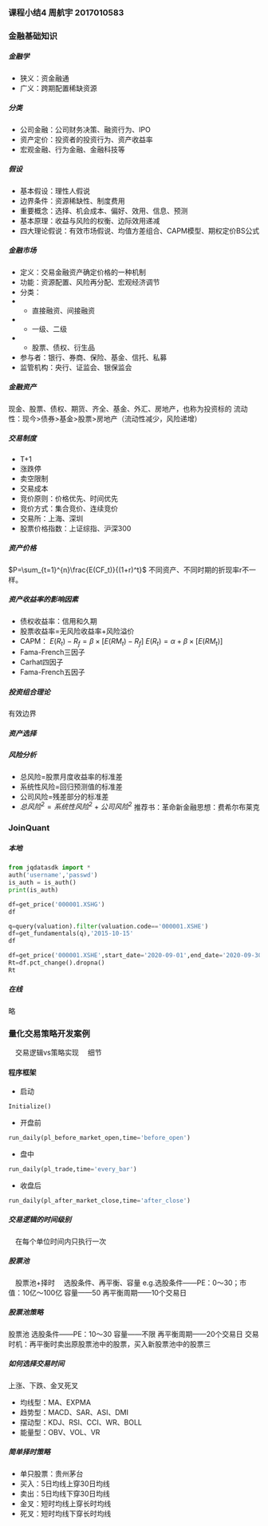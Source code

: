 ### 课程小结4 周航宇 2017010583
### 金融基础知识
##### 金融学
+ 狭义：资金融通
+ 广义：跨期配置稀缺资源
#####  分类
+ 公司金融：公司财务决策、融资行为、IPO
+ 资产定价：投资者的投资行为、资产收益率
+ 宏观金融、行为金融、金融科技等
##### 假设
+ 基本假设：理性人假说
+ 边界条件：资源稀缺性、制度费用
+ 重要概念：选择、机会成本、偏好、效用、信息、预测
+ 基本原理：收益与风险的权衡、边际效用递减
+ 四大理论假说：有效市场假说、均值方差组合、CAPM模型、期权定价BS公式
##### 金融市场
+ 定义：交易金融资产确定价格的一种机制
+ 功能：资源配置、风险再分配、宏观经济调节
+ 分类：
+ + 直接融资、间接融资
+ + 一级、二级
+ + 股票、债权、衍生品
+ 参与者：银行、券商、保险、基金、信托、私募
+ 监管机构：央行、证监会、银保监会
##### 金融资产
现金、股票、债权、期货、齐全、基金、外汇、房地产，也称为投资标的
流动性：现今>债券>基金>股票>房地产（流动性减少，风险递增）
##### 交易制度
+ T+1
+ 涨跌停
+ 卖空限制
+ 交易成本
+ 竞价原则：价格优先、时间优先
+ 竞价方式：集合竞价、连续竞价
+ 交易所：上海、深圳
+ 股票价格指数：上证综指、沪深300
##### 资产价格
$P=\sum_{t=1}^{n}\frac{E(CF_t)}{(1+r)^t}$
不同资产、不同时期的折现率r不一样。
##### 资产收益率的影响因素
+ 债权收益率：信用和久期
+ 股票收益率=无风险收益率+风险溢价
+ CAPM：
$E(R_t)-R_f=\beta \times [E(RM_t)-R_f]$
$E(R_t)=\alpha+\beta\times[E(RM_t)]$
+ Fama-French三因子
+ Carhat四因子
+ Fama-French五因子
##### 投资组合理论
有效边界
##### 资产选择
##### 风险分析
+ 总风险=股票月度收益率的标准差
+ 系统性风险=回归预测值的标准差
+ 公司风险=残差部分的标准差
+ $总风险^2=系统性风险^2+公司风险^2$
推荐书：革命新金融思想：费希尔布莱克

### JoinQuant
##### 本地
~~~python
from jqdatasdk import *
auth('username','passwd')
is_auth = is_auth()
print(is_auth)
~~~
~~~python
df=get_price('000001.XSHG')
df
~~~
~~~python
q=query(valuation).filter(valuation.code=='000001.XSHE')
df=get_fundamentals(q),'2015-10-15'
df
~~~
~~~python
df=get_price('000001.XSHE',start_date='2020-09-01',end_date='2020-09-30',frequency='daily',fields=['close'])
Rt=df.pct_change().dropna()
Rt
~~~
##### 在线
略

### 量化交易策略开发案例
&emsp;交易逻辑vs策略实现
&emsp;细节
#### 程序框架
+ 启动
~~~python 
Initialize()
~~~
+ 开盘前
~~~python
run_daily(pl_before_market_open,time='before_open')
~~~
+ 盘中 
~~~python
run_daily(pl_trade,time='every_bar')
~~~
+ 收盘后
~~~python
run_daily(pl_after_market_close,time='after_close')
~~~
##### 交易逻辑的时间级别
&emsp;在每个单位时间内只执行一次
##### 股票池
&emsp;股票池+择时
&emsp;选股条件、再平衡、容量
e.g.选股条件——PE：0～30；市值：10亿～100亿 容量——50  再平衡周期——10个交易日
##### 股票池策略
股票池
选股条件——PE：10～30 容量——不限 再平衡周期——20个交易日
交易时机：再平衡时卖出原股票池中的股票，买入新股票池中的股票三
##### 如何选择交易时间
上涨、下跌、金叉死叉
+ 均线型：MA、EXPMA
+ 趋势型：MACD、SAR、ASI、DMI
+ 摆动型：KDJ、RSI、CCI、WR、BOLL
+ 能量型：OBV、VOL、VR
##### 简单择时策略
+ 单只股票：贵州茅台
+ 买入：5日均线上穿30日均线
+ 卖出：5日均线下穿30日均线
+ 金叉：短时均线上穿长时均线
+ 死叉：短时均线下穿长时均线
